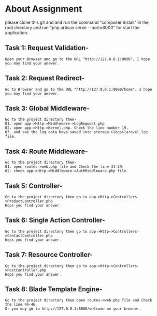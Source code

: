 # About Assignment
please clone this git and and run the command "composer install" in the root directory and run "php artisan serve --port=8000" for start the application.

## Task 1: Request Validation-
    Open your Browser and go to the URL "http://127.0.0.1:8000". I hope you may find your answer.

## Task 2: Request Redirect-
    Go to Browser and go to the URL "http://127.0.0.1:8000/home". I hope you may find your answer.

## Task 3: Global Middleware-
    Go to the project directory then-
    01. open app->Http->Middleware->LogRequest.php
    02. open app->Http->Kernel.php. Check the line number 19.
    03. and see the log data have saved into storage->logs>laravel.log file.

## Task 4: Route Middleware-
    Go to the project directory then-
    01. open routes->web.php file and Check the line 31-39.
    02. check app->Http->Middleware->AuthMiddleware.php file.

## Task 5: Controller-
    Go to the project directory then go to app->Http->Controllers->ProductController.php
    Hops you find your answer.

## Task 6: Single Action Controller-
    Go to the project directory then go to app->Http->Controllers->ContactController.php
    Hops you find your answer.

## Task 7: Resource Controller-
    Go to the project directory then go to app->Http->Controllers->PostController.php
    Hops you find your answer.

## Task 8: Blade Template Engine-
    Go to the project directory then open routes->web.php file and Check the line 44-46
    Or you may go to http://127.0.0.1:8000/welcome on your browser.
